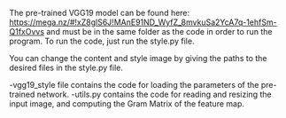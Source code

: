 The pre-trained VGG19 model can be found here: https://mega.nz/#!xZ8glS6J!MAnE91ND_WyfZ_8mvkuSa2YcA7q-1ehfSm-Q1fxOvvs and must 
be in the same folder as the code in order to run the program. To run the code, just run the style.py file.

You can change the content and style image by giving the paths to the desired files in the style.py file. 

-vgg19_style file contains the code for loading the parameters of the pre-trained network. 
-utils.py contains the code for reading and resizing the input image, and computing the Gram Matrix of the feature map.
